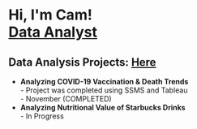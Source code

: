 <h1>Hi, I'm Cam! <br/><a href="https://www.linkedin.com/in/cam-karpinski/">Data Analyst</a></h1>

<h2>Data Analysis Projects: <a href="https://github.com/CamKarp/PortfolioProjects">Here</a></h2>

<ul>
  <li><b>Analyzing COVID-19 Vaccination & Death Trends</b><br/>
      - Project was completed using SSMS and Tableau<br/>
      - November (COMPLETED)
  </li>
  <li><b>Analyzing Nutritional Value of Starbucks Drinks</b><br/>
      - In Progress
  </li>
</ul>



